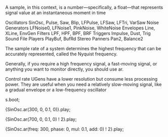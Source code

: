 A sample, in this context, is
a number—specifically, a float—that represents signal value at an instantaneous moment
in time


Oscillators SinOsc, Pulse, Saw, Blip, LFPulse, LFSaw, LFTri, VarSaw
Noise Generators LFNoise0, LFNoise1, PinkNoise, WhiteNoise
Envelopes Line, XLine, EnvGen
Filters LPF, HPF, BPF, BRF
Triggers Impulse, Dust, Trig
Sound File
Players
PlayBuf, BufRd
Stereo Panners Pan2, Balance2

The sample rate of a system determines the highest frequency that can be accurately
represented, called the Nyquist frequency.

Generally, if you require a high frequency signal, a fast-moving signal,
or anything you want to monitor directly, you should use ar.

Control rate UGens have a lower resolution but consume less processing power.
They are useful when you need a relatively slow-moving signal, like a gradual envelope or a
low-frequency oscillator

s.boot;

{SinOsc.ar(300, 0, 0.1, 0)}.play;

{SinOsc.ar(700, 0, 0.1, 0) ! 2}.play;

{SinOsc.ar(freq: 300, phase: 0, mul: 0.1, add: 0) ! 2}.play;
